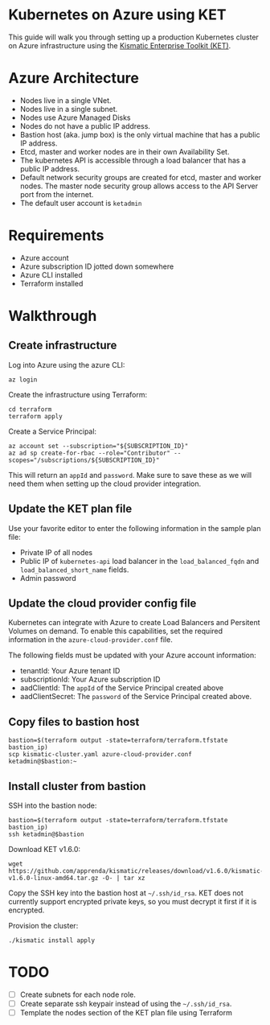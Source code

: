 # Kubernetes on Azure using KET

This guide will walk you through setting up a production Kubernetes cluster on 
Azure infrastructure using the [Kismatic Enterprise Toolkit (KET)](https://github.com/apprenda/kismatic).

# Azure Architecture
* Nodes live in a single VNet.
* Nodes live in a single subnet.
* Nodes use Azure Managed Disks
* Nodes do not have a public IP address.
* Bastion host (aka. jump box) is the only virtual machine that has a public IP address.
* Etcd, master and worker nodes are in their own Availability Set.
* The kubernetes API is accessible through a load balancer that has a public IP address.
* Default network security groups are created for etcd, master and worker nodes. The master node security group allows access to the API Server port from the internet.
* The default user account is `ketadmin`

# Requirements
* Azure account
* Azure subscription ID jotted down somewhere
* Azure CLI installed
* Terraform installed

# Walkthrough

## Create infrastructure
Log into Azure using the azure CLI:

```
az login
```

Create the infrastructure using Terraform:
```
cd terraform
terraform apply
```

Create a Service Principal:
```
az account set --subscription="${SUBSCRIPTION_ID}"
az ad sp create-for-rbac --role="Contributor" --scopes="/subscriptions/${SUBSCRIPTION_ID}"
```

This will return an `appId` and `password`. Make sure to save these as we will need them when setting up the cloud provider integration.

## Update the KET plan file
Use your favorite editor to enter the following information in the sample plan file:
* Private IP of all nodes
* Public IP of `kubernetes-api` load balancer in the `load_balanced_fqdn` and `load_balanced_short_name` fields.
* Admin password

## Update the cloud provider config file
Kubernetes can integrate with Azure to create Load Balancers and Persitent Volumes on demand. To enable this capabilities, set the required information in the `azure-cloud-provider.conf` file.

The following fields must be updated with your Azure account information:
* tenantId: Your Azure tenant ID 
* subscriptionId: Your Azure subscription ID
* aadClientId: The `appId` of the Service Principal created above
* aadClientSecret: The `password` of the Service Principal created above.

## Copy files to bastion host
```
bastion=$(terraform output -state=terraform/terraform.tfstate bastion_ip)
scp kismatic-cluster.yaml azure-cloud-provider.conf ketadmin@$bastion:~
```

## Install cluster from bastion
SSH into the bastion node:
```
bastion=$(terraform output -state=terraform/terraform.tfstate bastion_ip)
ssh ketadmin@$bastion
```

Download KET v1.6.0:
```
wget https://github.com/apprenda/kismatic/releases/download/v1.6.0/kismatic-v1.6.0-linux-amd64.tar.gz -O- | tar xz
```

Copy the SSH key into the bastion host at `~/.ssh/id_rsa`. KET does not currently
support encrypted private keys, so you must decrypt it first if it is encrypted.

Provision the cluster:
```
./kismatic install apply
```

# TODO
* [ ] Create subnets for each node role.
* [ ] Create separate ssh keypair instead of using the `~/.ssh/id_rsa`.
* [ ] Template the nodes section of the KET plan file using Terraform
